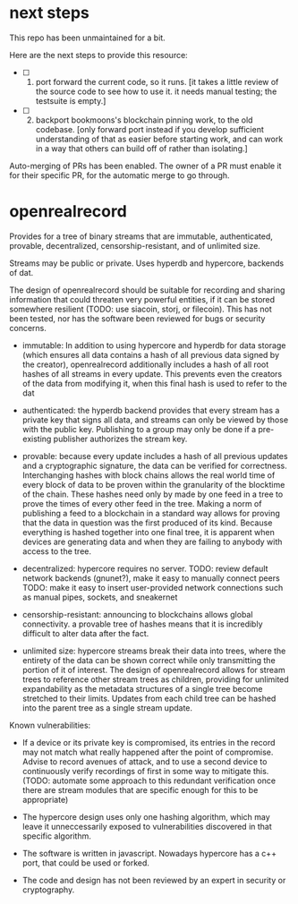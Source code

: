 # next steps
This repo has been unmaintained for a bit.

Here are the next steps to provide this resource:
- [ ] 1. port forward the current code, so it runs.  [it takes a little review of the source code to see how to use it.  it needs manual testing; the testsuite is empty.]
- [ ] 2. backport bookmoons's blockchain pinning work, to the old codebase.  [only forward port instead if you develop sufficient understanding of that as easier before starting work, and can work in a way that others can build off of rather than isolating.]

Auto-merging of PRs has been enabled.  The owner of a PR must enable it for their specific PR, for the automatic merge to go through.

# openrealrecord

Provides for a tree of binary streams that are immutable, authenticated, provable, decentralized, censorship-resistant, and of unlimited size.

Streams may be public or private.  Uses hyperdb and hypercore, backends of dat.

The design of openrealrecord should be suitable for recording and sharing information that could threaten very powerful entities, if it can be stored somewhere resilient (TODO: use siacoin, storj, or filecoin).  This has not been tested, nor has the software been reviewed for bugs or security concerns.

- immutable: In addition to using hypercore and hyperdb for data storage (which ensures all data contains a hash of all previous data signed by the creator), openrealrecord additionally includes a hash of all root hashes of all streams in every update.  This prevents even the creators of the data from modifying it, when this final hash is used to refer to the dat

- authenticated: the hyperdb backend provides that every stream has a private key that signs all data, and streams can only be viewed by those with the public key.  Publishing to a group may only be done if a pre-existing publisher authorizes the stream key.

- provable: because every update includes a hash of all previous updates and a cryptographic signature, the data can be verified for correctness.  Interchanging hashes with block chains allows the real world time of every block of data to be proven within the granularity of the blocktime of the chain.  These hashes need only by made by one feed in a tree to prove the times of every other feed in the tree.  Making a norm of publishing a feed to a blockchain in a standard way allows for proving that the data in question was the first produced of its kind.  Because everything is hashed together into one final tree, it is apparent when devices are generating data and when they are failing to anybody with access to the tree.

- decentralized: hypercore requires no server.  TODO: review default network backends (gnunet?), make it easy to manually connect peers  TODO: make it easy to insert user-provided network connections such as manual pipes, sockets, and sneakernet

- censorship-resistant: announcing to blockchains allows global connectivity.  a provable tree of hashes means that it is incredibly difficult to alter data after the fact.

- unlimited size: hypercore streams break their data into trees, where the entirety of the data can be shown correct while only transmitting the portion of it of interest.  The design of openrealrecord allows for stream trees to reference other stream trees as children, providing for unlimited expandability as the metadata structures of a single tree become stretched to their limits.  Updates from each child tree can be hashed into the parent tree as a single stream update.

Known vulnerabilities:

- If a device or its private key is compromised, its entries in the record may not match what really happened after the point of compromise.  Advise to record avenues of attack, and to use a second device to continuously verify recordings of first in some way to mitigate this. (TODO: automate some approach to this redundant verification once there are stream modules that are specific enough for this to be appropriate)

- The hypercore design uses only one hashing algorithm, which may leave it unneccessarily exposed to vulnerabilities discovered in that specific algorithm.

- The software is written in javascript.  Nowadays hypercore has a c++ port, that could be used or forked.

- The code and design has not been reviewed by an expert in security or cryptography.
